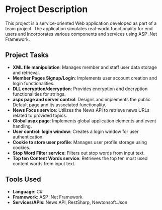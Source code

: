 # Project Description

This project is a service-oriented Web application developed as part of a team project. The application simulates real-world functionality for end users and incorporates various components and services using ASP .Net Framework.

## Project Tasks

- **XML file manipulation**: Manages member and staff user data storage and retrieval.
- **Member Pages Signup/Login**: Implements user account creation and login functionalities.
- **DLL encryption/decryption**: Provides encryption and decryption functionalities for strings.
- **aspx page and server control**: Designs and implements the public Default page and its associated functionality.
- **News Focus service**: Utilizes the News API to retrieve news URLs related to provided topics.
- **Global aspx page**: Implements global application elements and event handling.
- **User control: login window**: Creates a login window for user authentication.
- **Cookie to store user profile**: Manages user profile storage using cookies.
- **Stop Word Filter service**: Filters out stop words from input text.
- **Top ten Content Words service**: Retrieves the top ten most used content words from input text.

## Tools Used
- **Language**: C#
- **Framework**: ASP .Net Framework
- **Services/APIs**: News API, RestSharp, Newtonsoft.Json
